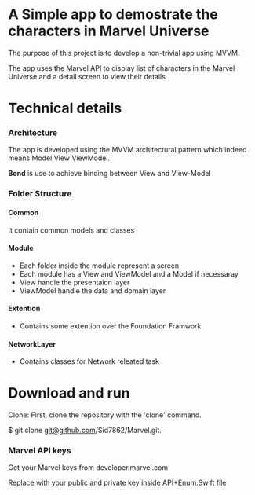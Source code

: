  # A Simple app to demostrate the characters in Marvel Universe

The purpose of this project is to develop a non-trivial app using MVVM.

The app uses the Marvel API to display list of characters in the Marvel Universe and a detail screen to view their details

# Technical details

### Architecture

The app is developed using the MVVM architectural pattern which indeed means Model View ViewModel.

**Bond** is use to achieve binding between View and View-Model

### Folder Structure

#### Common
It contain common models and classes
#### Module 
- Each folder inside the module represent a screen
- Each module has a View and ViewModel and a Model if necessaray
- View handle the presentaion layer
- ViewModel handle the data and domain layer
#### Extention
-  Contains some extention over the Foundation Framwork
#### NetworkLayer 
- Contains classes for Network releated task

# Download and run

Clone: First, clone the repository with the 'clone' command.

$ git clone git@github.com/Sid7862/Marvel.git.

### Marvel API keys

Get your Marvel keys from developer.marvel.com

Replace with your public and private key inside API+Enum.Swift file



